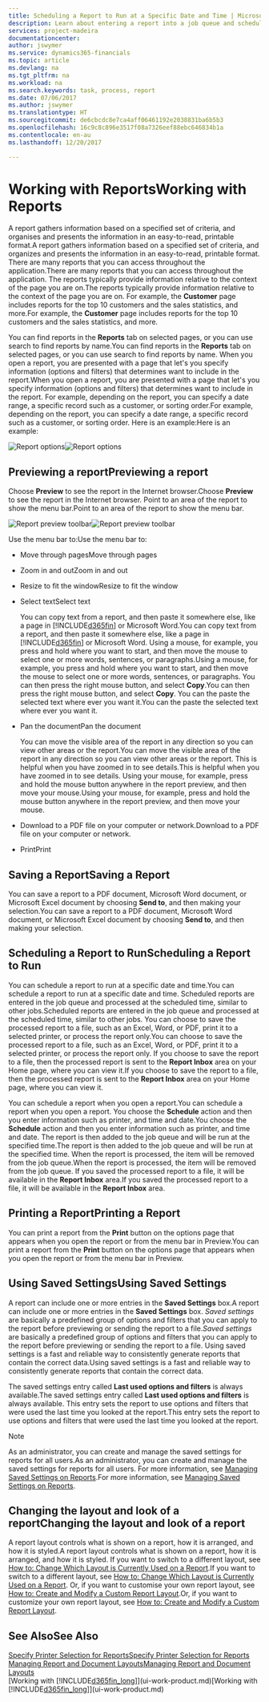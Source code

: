 ```yaml
---
title: Scheduling a Report to Run at a Specific Date and Time | Microsoft Docs
description: Learn about entering a report into a job queue and scheduling it to be processed at a specific date and time.
services: project-madeira
documentationcenter: 
author: jswymer
ms.service: dynamics365-financials
ms.topic: article
ms.devlang: na
ms.tgt_pltfrm: na
ms.workload: na
ms.search.keywords: task, process, report
ms.date: 07/06/2017
ms.author: jswymer
ms.translationtype: HT
ms.sourcegitcommit: de6cbcdc8e7ca4aff06461192e2038831ba6b5b3
ms.openlocfilehash: 16c9c8c896e3517f08a7326eef88ebc646834b1a
ms.contentlocale: en-au
ms.lasthandoff: 12/20/2017

---
```

# <a name="working-with-reports"></a><span data-ttu-id="ff1eb-103">Working with Reports</span><span class="sxs-lookup"><span data-stu-id="ff1eb-103">Working with Reports</span></span>
<span data-ttu-id="ff1eb-104">A report gathers information based on a specified set of criteria, and organises and presents the information in an easy-to-read, printable format.</span><span class="sxs-lookup"><span data-stu-id="ff1eb-104">A report gathers information based on a specified set of criteria, and organizes and presents the information in an easy-to-read, printable format.</span></span> <span data-ttu-id="ff1eb-105">There are many reports that you can access throughout the application.</span><span class="sxs-lookup"><span data-stu-id="ff1eb-105">There are many reports that you can access throughout the application.</span></span> <span data-ttu-id="ff1eb-106">The reports typically provide information relative to the context of the page you are on.</span><span class="sxs-lookup"><span data-stu-id="ff1eb-106">The reports typically provide information relative to the context of the page you are on.</span></span> <span data-ttu-id="ff1eb-107">For example, the **Customer** page includes reports for the top 10 customers and the sales statistics, and more.</span><span class="sxs-lookup"><span data-stu-id="ff1eb-107">For example, the **Customer** page includes reports for the top 10 customers and the sales statistics, and more.</span></span>

<span data-ttu-id="ff1eb-108">You can find reports in the **Reports** tab on selected pages, or you can use search to find reports by name.</span><span class="sxs-lookup"><span data-stu-id="ff1eb-108">You can find reports in the **Reports** tab on selected pages, or you can use search to find reports by name.</span></span> <span data-ttu-id="ff1eb-109">When you open a report, you are presented with a page that let's you specify information (options and filters) that determines want to include in the report.</span><span class="sxs-lookup"><span data-stu-id="ff1eb-109">When you open a report, you are presented with a page that let's you specify information (options and filters) that determines want to include in the report.</span></span> <span data-ttu-id="ff1eb-110">For example, depending on the report, you can specify a date range, a specific record such as a customer, or sorting order.</span><span class="sxs-lookup"><span data-stu-id="ff1eb-110">For example, depending on the report, you can specify a date range, a specific record such as a customer, or sorting order.</span></span> <span data-ttu-id="ff1eb-111">Here is an example:</span><span class="sxs-lookup"><span data-stu-id="ff1eb-111">Here is an example:</span></span>

<span data-ttu-id="ff1eb-112">![Report options](media/report_options.png "Report options")</span><span class="sxs-lookup"><span data-stu-id="ff1eb-112">![Report options](media/report_options.png "Report options")</span></span>

## <a name="previewing-a-report"></a><span data-ttu-id="ff1eb-113">Previewing a report</span><span class="sxs-lookup"><span data-stu-id="ff1eb-113">Previewing a report</span></span>
<span data-ttu-id="ff1eb-114">Choose **Preview** to see the report in the Internet browser.</span><span class="sxs-lookup"><span data-stu-id="ff1eb-114">Choose **Preview** to see the report in the Internet browser.</span></span> <span data-ttu-id="ff1eb-115">Point to an area of the report to show the menu bar.</span><span class="sxs-lookup"><span data-stu-id="ff1eb-115">Point to an area of the report to show the menu bar.</span></span>  

<span data-ttu-id="ff1eb-116">![Report preview toolbar](media/report_viewer.png "Report preview toolbar")</span><span class="sxs-lookup"><span data-stu-id="ff1eb-116">![Report preview toolbar](media/report_viewer.png "Report preview toolbar")</span></span>

<span data-ttu-id="ff1eb-117">Use the menu bar to:</span><span class="sxs-lookup"><span data-stu-id="ff1eb-117">Use the menu bar to:</span></span>

-   <span data-ttu-id="ff1eb-118">Move through pages</span><span class="sxs-lookup"><span data-stu-id="ff1eb-118">Move through pages</span></span>
-   <span data-ttu-id="ff1eb-119">Zoom in and out</span><span class="sxs-lookup"><span data-stu-id="ff1eb-119">Zoom in and out</span></span>
-   <span data-ttu-id="ff1eb-120">Resize to fit the window</span><span class="sxs-lookup"><span data-stu-id="ff1eb-120">Resize to fit the window</span></span>
-   <span data-ttu-id="ff1eb-121">Select text</span><span class="sxs-lookup"><span data-stu-id="ff1eb-121">Select text</span></span>

    <span data-ttu-id="ff1eb-122">You can copy text from a report, and then paste it somewhere else, like a page in [!INCLUDE[d365fin](includes/d365fin_md.md)] or Microsoft Word.</span><span class="sxs-lookup"><span data-stu-id="ff1eb-122">You can copy text from a report, and then paste it somewhere else, like a page in [!INCLUDE[d365fin](includes/d365fin_md.md)] or Microsoft Word.</span></span>  <span data-ttu-id="ff1eb-123">Using a mouse, for example, you press and hold where you want to start, and then move the mouse to select one or more words, sentences, or paragraphs.</span><span class="sxs-lookup"><span data-stu-id="ff1eb-123">Using a mouse, for example, you press and hold where you want to start, and then move the mouse to select one or more words, sentences, or paragraphs.</span></span> <span data-ttu-id="ff1eb-124">You can then press the right mouse button, and select **Copy**.</span><span class="sxs-lookup"><span data-stu-id="ff1eb-124">You can then press the right mouse button, and select **Copy**.</span></span> <span data-ttu-id="ff1eb-125">You can the paste the selected text where ever you want it.</span><span class="sxs-lookup"><span data-stu-id="ff1eb-125">You can the paste the selected text where ever you want it.</span></span>
-   <span data-ttu-id="ff1eb-126">Pan the document</span><span class="sxs-lookup"><span data-stu-id="ff1eb-126">Pan the document</span></span>

    <span data-ttu-id="ff1eb-127">You can move the visible area of the report in any direction so you can view other areas or the report.</span><span class="sxs-lookup"><span data-stu-id="ff1eb-127">You can move the visible area of the report in any direction so you can view other areas or the report.</span></span> <span data-ttu-id="ff1eb-128">This is helpful when you have zoomed in to see details.</span><span class="sxs-lookup"><span data-stu-id="ff1eb-128">This is helpful when you have zoomed in to see details.</span></span>  <span data-ttu-id="ff1eb-129">Using your mouse, for example, press and hold the mouse button anywhere in the report preview, and then move your mouse.</span><span class="sxs-lookup"><span data-stu-id="ff1eb-129">Using your mouse, for example, press and hold the mouse button anywhere in the report preview, and then move your mouse.</span></span>

-   <span data-ttu-id="ff1eb-130">Download to a PDF file on your computer or network.</span><span class="sxs-lookup"><span data-stu-id="ff1eb-130">Download to a PDF file on your computer or network.</span></span>
-   <span data-ttu-id="ff1eb-131">Print</span><span class="sxs-lookup"><span data-stu-id="ff1eb-131">Print</span></span>


## <a name="saving-a-report"></a><span data-ttu-id="ff1eb-132">Saving a Report</span><span class="sxs-lookup"><span data-stu-id="ff1eb-132">Saving a Report</span></span>
<span data-ttu-id="ff1eb-133">You can save a report to a PDF document, Microsoft Word document, or Microsoft Excel document by choosing **Send to**, and then making your selection.</span><span class="sxs-lookup"><span data-stu-id="ff1eb-133">You can save a report to a PDF document, Microsoft Word document, or Microsoft Excel document by choosing **Send to**, and then making your selection.</span></span>

## <a name="ScheduleReport"></a> <span data-ttu-id="ff1eb-134">Scheduling a Report to Run</span><span class="sxs-lookup"><span data-stu-id="ff1eb-134">Scheduling a Report to Run</span></span>
<span data-ttu-id="ff1eb-135">You can schedule a report to run at a specific date and time.</span><span class="sxs-lookup"><span data-stu-id="ff1eb-135">You can schedule a report to run at a specific date and time.</span></span> <span data-ttu-id="ff1eb-136">Scheduled reports are entered in the job queue and processed at the scheduled time, similar to other jobs.</span><span class="sxs-lookup"><span data-stu-id="ff1eb-136">Scheduled reports are entered in the job queue and processed at the scheduled time, similar to other jobs.</span></span> <span data-ttu-id="ff1eb-137">You can choose to save the processed report to a file, such as an Excel, Word, or PDF, print it to a selected printer, or process the report only.</span><span class="sxs-lookup"><span data-stu-id="ff1eb-137">You can choose to save the processed report to a file, such as an Excel, Word, or PDF, print it to a selected printer, or process the report only.</span></span> <span data-ttu-id="ff1eb-138">If you choose to save the report to a file, then the processed report is sent to the **Report Inbox** area on your Home page, where you can view it.</span><span class="sxs-lookup"><span data-stu-id="ff1eb-138">If you choose to save the report to a file, then the processed report is sent to the **Report Inbox** area on your Home page, where you can view it.</span></span>

<span data-ttu-id="ff1eb-139">You can schedule a report when you open a report.</span><span class="sxs-lookup"><span data-stu-id="ff1eb-139">You can schedule a report when you open a report.</span></span> <span data-ttu-id="ff1eb-140">You choose the **Schedule** action and then you enter information such as printer, and time and date.</span><span class="sxs-lookup"><span data-stu-id="ff1eb-140">You choose the **Schedule** action and then you enter information such as printer, and time and date.</span></span> <span data-ttu-id="ff1eb-141">The report is then added to the job queue and will be run at the specified time.</span><span class="sxs-lookup"><span data-stu-id="ff1eb-141">The report is then added to the job queue and will be run at the specified time.</span></span> <span data-ttu-id="ff1eb-142">When the report is processed, the item will be removed from the job queue.</span><span class="sxs-lookup"><span data-stu-id="ff1eb-142">When the report is processed, the item will be removed from the job queue.</span></span> <span data-ttu-id="ff1eb-143">If you saved the processed report to a file, it will be available in the **Report Inbox** area.</span><span class="sxs-lookup"><span data-stu-id="ff1eb-143">If you saved the processed report to a file, it will be available in the **Report Inbox** area.</span></span>

## <a name="PrintReport"></a><span data-ttu-id="ff1eb-144">Printing a Report</span><span class="sxs-lookup"><span data-stu-id="ff1eb-144">Printing a Report</span></span>
<span data-ttu-id="ff1eb-145">You can print a report from the **Print** button on the options page that appears when you open the report or from the menu bar in Preview.</span><span class="sxs-lookup"><span data-stu-id="ff1eb-145">You can print a report from the **Print** button on the options page that appears when you open the report or from the menu bar in Preview.</span></span>

## <a name="using-saved-settings"></a><span data-ttu-id="ff1eb-146">Using Saved Settings</span><span class="sxs-lookup"><span data-stu-id="ff1eb-146">Using Saved Settings</span></span>
<span data-ttu-id="ff1eb-147">A report can include one or more entries in the **Saved Settings** box.</span><span class="sxs-lookup"><span data-stu-id="ff1eb-147">A report can include one or more entries in the **Saved Settings** box.</span></span> <span data-ttu-id="ff1eb-148">*Saved settings* are basically a predefined group of options and filters that you can apply to the report before previewing or sending the report to a file.</span><span class="sxs-lookup"><span data-stu-id="ff1eb-148">*Saved settings* are basically a predefined group of options and filters that you can apply to the report before previewing or sending the report to a file.</span></span> <span data-ttu-id="ff1eb-149">Using saved settings is a fast and reliable way to consistently generate reports that contain the correct data.</span><span class="sxs-lookup"><span data-stu-id="ff1eb-149">Using saved settings is a fast and reliable way to consistently generate reports that contain the correct data.</span></span>

<span data-ttu-id="ff1eb-150">The saved settings entry called **Last used options and filters** is always available.</span><span class="sxs-lookup"><span data-stu-id="ff1eb-150">The saved settings entry called **Last used options and filters** is always available.</span></span> <span data-ttu-id="ff1eb-151">This entry sets the report to use options and filters that were used the last time you looked at the report.</span><span class="sxs-lookup"><span data-stu-id="ff1eb-151">This entry sets the report to use options and filters that were used the last time you looked at the report.</span></span>

>[!NOTE]
><span data-ttu-id="ff1eb-152">As an administrator, you can create and manage the saved settings for reports for all users.</span><span class="sxs-lookup"><span data-stu-id="ff1eb-152">As an administrator, you can create and manage the saved settings for reports for all users.</span></span> <span data-ttu-id="ff1eb-153">For more information, see [Managing Saved Settings on Reports](reports-saving-reusing-settings.md).</span><span class="sxs-lookup"><span data-stu-id="ff1eb-153">For more information, see [Managing Saved Settings on Reports](reports-saving-reusing-settings.md).</span></span>

## <a name="changing-the-layout-and-look-of-a-report"></a><span data-ttu-id="ff1eb-154">Changing the layout and look of a report</span><span class="sxs-lookup"><span data-stu-id="ff1eb-154">Changing the layout and look of a report</span></span>
<span data-ttu-id="ff1eb-155">A report layout controls what is shown on a report, how it is arranged, and how it is styled.</span><span class="sxs-lookup"><span data-stu-id="ff1eb-155">A report layout controls what is shown on a report, how it is arranged, and how it is styled.</span></span> <span data-ttu-id="ff1eb-156">If you want to switch to a different layout, see [How to: Change Which Layout is Currently Used on a Report](ui-how-change-layout-currently-used-report.md).</span><span class="sxs-lookup"><span data-stu-id="ff1eb-156">If you want to switch to a different layout, see [How to: Change Which Layout is Currently Used on a Report](ui-how-change-layout-currently-used-report.md).</span></span> <span data-ttu-id="ff1eb-157">Or, if you want to customise your own report layout, see [How to: Create and Modify a Custom Report Layout](ui-how-create-custom-report-layout.md).</span><span class="sxs-lookup"><span data-stu-id="ff1eb-157">Or, if you want to customize your own report layout, see [How to: Create and Modify a Custom Report Layout](ui-how-create-custom-report-layout.md).</span></span>

## <a name="see-also"></a><span data-ttu-id="ff1eb-158">See Also</span><span class="sxs-lookup"><span data-stu-id="ff1eb-158">See Also</span></span>
[<span data-ttu-id="ff1eb-159">Specify Printer Selection for Reports</span><span class="sxs-lookup"><span data-stu-id="ff1eb-159">Specify Printer Selection for Reports</span></span>](ui-specify-printer-selection-reports.md)  
[<span data-ttu-id="ff1eb-160">Managing Report and Document Layouts</span><span class="sxs-lookup"><span data-stu-id="ff1eb-160">Managing Report and Document Layouts</span></span>](ui-manage-report-layouts.md)  
<span data-ttu-id="ff1eb-161">[Working with [!INCLUDE[d365fin_long](includes/d365fin_long_md.md)]](ui-work-product.md)</span><span class="sxs-lookup"><span data-stu-id="ff1eb-161">[Working with [!INCLUDE[d365fin_long](includes/d365fin_long_md.md)]](ui-work-product.md)</span></span>

